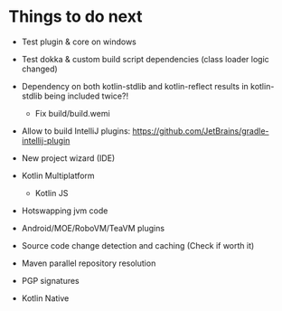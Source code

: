 # Things to do next

- Test plugin & core on windows

- Test dokka & custom build script dependencies (class loader logic changed)

- Dependency on both kotlin-stdlib and kotlin-reflect results in kotlin-stdlib being included twice?!
	- Fix build/build.wemi

- Allow to build IntelliJ plugins: https://github.com/JetBrains/gradle-intellij-plugin

- New project wizard (IDE)

- Kotlin Multiplatform
	- Kotlin JS

- Hotswapping jvm code

- Android/MOE/RoboVM/TeaVM plugins

- Source code change detection and caching (Check if worth it)

- Maven parallel repository resolution

- PGP signatures

- Kotlin Native
